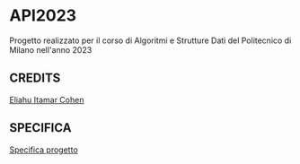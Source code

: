 # API2023
Progetto realizzato per il corso di Algoritmi e Strutture Dati del Politecnico di Milano nell'anno 2023

## CREDITS  
[Eliahu Itamar Cohen](https://github.com/EliahuC)

## SPECIFICA
[Specifica progetto](https://github.com/EliahuC/API2023/blob/main/api23.pdf)
